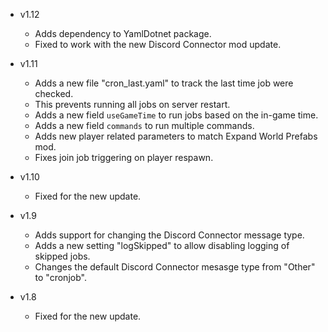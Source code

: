 - v1.12
  - Adds dependency to YamlDotnet package.
  - Fixed to work with the new Discord Connector mod update.

- v1.11
  - Adds a new file "cron_last.yaml" to track the last time job were checked.
  - This prevents running all jobs on server restart.
  - Adds a new field `useGameTime` to run jobs based on the in-game time.
  - Adds a new field `commands` to run multiple commands.
  - Adds new player related parameters to match Expand World Prefabs mod.
  - Fixes join job triggering on player respawn.

- v1.10
  - Fixed for the new update.

- v1.9
  - Adds support for changing the Discord Connector message type.
  - Adds a new setting "logSkipped" to allow disabling logging of skipped jobs.
  - Changes the default Discord Connector mesasge type from "Other" to "cronjob".

- v1.8
  - Fixed for the new update.
